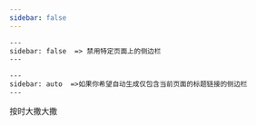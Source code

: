 ```yaml
---
sidebar: false
---
```


```html
---
sidebar: false  => 禁用特定页面上的侧边栏
---
```

```html
---
sidebar: auto  =>如果你希望自动生成仅包含当前页面的标题链接的侧边栏
---
```

按时大撒大撒
